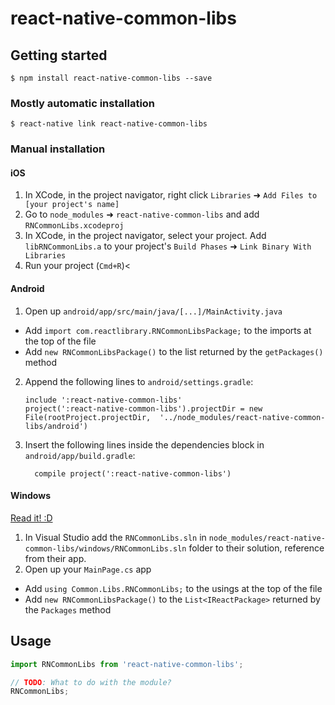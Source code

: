 
# react-native-common-libs

## Getting started

`$ npm install react-native-common-libs --save`

### Mostly automatic installation

`$ react-native link react-native-common-libs`

### Manual installation


#### iOS

1. In XCode, in the project navigator, right click `Libraries` ➜ `Add Files to [your project's name]`
2. Go to `node_modules` ➜ `react-native-common-libs` and add `RNCommonLibs.xcodeproj`
3. In XCode, in the project navigator, select your project. Add `libRNCommonLibs.a` to your project's `Build Phases` ➜ `Link Binary With Libraries`
4. Run your project (`Cmd+R`)<

#### Android

1. Open up `android/app/src/main/java/[...]/MainActivity.java`
  - Add `import com.reactlibrary.RNCommonLibsPackage;` to the imports at the top of the file
  - Add `new RNCommonLibsPackage()` to the list returned by the `getPackages()` method
2. Append the following lines to `android/settings.gradle`:
  	```
  	include ':react-native-common-libs'
  	project(':react-native-common-libs').projectDir = new File(rootProject.projectDir, 	'../node_modules/react-native-common-libs/android')
  	```
3. Insert the following lines inside the dependencies block in `android/app/build.gradle`:
  	```
      compile project(':react-native-common-libs')
  	```

#### Windows
[Read it! :D](https://github.com/ReactWindows/react-native)

1. In Visual Studio add the `RNCommonLibs.sln` in `node_modules/react-native-common-libs/windows/RNCommonLibs.sln` folder to their solution, reference from their app.
2. Open up your `MainPage.cs` app
  - Add `using Common.Libs.RNCommonLibs;` to the usings at the top of the file
  - Add `new RNCommonLibsPackage()` to the `List<IReactPackage>` returned by the `Packages` method


## Usage
```javascript
import RNCommonLibs from 'react-native-common-libs';

// TODO: What to do with the module?
RNCommonLibs;
```
  